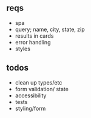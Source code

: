 ## reqs

- spa
- query; name, city, state, zip
- results in cards
- error handling
- styles

## todos

- clean up types/etc
- form validation/ state
- accessibility
- tests
- styling/form
